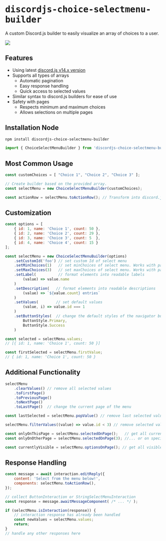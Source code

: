 # <samp>discordjs-choice-selectmenu-builder</samp>

A custom Discord.js builder to easily visualize an array of choices to a user.

![](https://i.imgur.com/IYVb9T9.gif)

## Features
- Using latest [discord.js v14.x version](https://github.com/discordjs/discord.js/releases)
- Supports all types of arrays
    - Automatic pagination
    - Easy response handling
    - Quick access to selected values
- Similar syntax to discord.js builders for ease of use
- Safety with pages
  	- Respects minimum and maximum choices
  	- Allows selections on multiple pages

## Installation Node
```sh
npm install discordjs-choice-selectmenu-builder
```
```js
import { ChoiceSelectMenuBuilder } from 'discordjs-choice-selectmenu-builder';
```

## Most Common Usage

```js
const customChoices = [ "Choice 1", "Choice 2", "Choice 3" ];

// Create builder based on the provided array.
const selectMenu = new ChoiceSelectMenuBuilder(customChoices);

const actionRow = selectMenu.toActionRow(); // Transform into discord.js-compatible action rows
```

## Customization
```js
const options = [
    { id: 1, name: 'Choice 1', count: 50 },
    { id: 2, name: 'Choice 2', count: 29 },
    { id: 3, name: 'Choice 3', count: 5  },
    { id: 4, name: 'Choice 4', count: 15 }
];

const selectMenu = new ChoiceSelectMenuBuilder(options)
    .setCustomId('foo') // set custom Id of select menu
    .setMinChoices(1)   // set minChoices of select menu. Works with pagination!
    .setMaxChoices(3)   // set maxChoices of select menu. Works with pagination!
    .setLabel(          // format elements into readable labels
        (value) => value.name
    )                     
    .setDescription(   // format elements into readable descriptions
        (value) => `${value.count} entries`
    )
    .setValues(        // set default values
        (value, i) => value.id === 1
    )
    .setButtonStyles(  // change the default styles of the navigator buttons
        ButtonStyle.Primary,
        ButtonStyle.Success
    )

const selected = selectMenu.values;
// [{ id: 1, name: 'Choice 1', count: 50 }]

const firstSelected = selectMenu.firstValue;
// { id: 1, name: 'Choice 1', count: 50 }
```

## Additional Functionality
```js
selectMenu
    .clearValues() // remove all selected values
	.toFirstPage()
	.toPreviousPage()
	.toNextPage()
	.toLastPage()  // change the current page of the menu

const lastSelected = selectMenu.popValue() // remove last selected value

selectMenu.filterValues((value) => value.id < 3) // remove selected values based on filter

const onlyOnThisPage = selectMenu.selectedOnPage();   // get all currently visible selected choices
const onlyOnOtherPage = selectMenu.selectedOnPage(3); //... or on specific pages

const currentlyVisible = selectMenu.optionsOnPage(); // get all visible objects from the array
```

## Response Handling

```js
const message = await interaction.editReply({
	content: 'Select from the menu below!',
	components: selectMenu.toActionRow(),
});

// collect ButtonInteraction or StringSelectMenuInteraction
const response = message.awaitMessageComponent( /* ... */ );

if (selectMenu.isInteraction(response)) {
    // interaction response has already been handled
    const newValues = selectMenu.values;
    return;
}
// handle any other responses here
```
